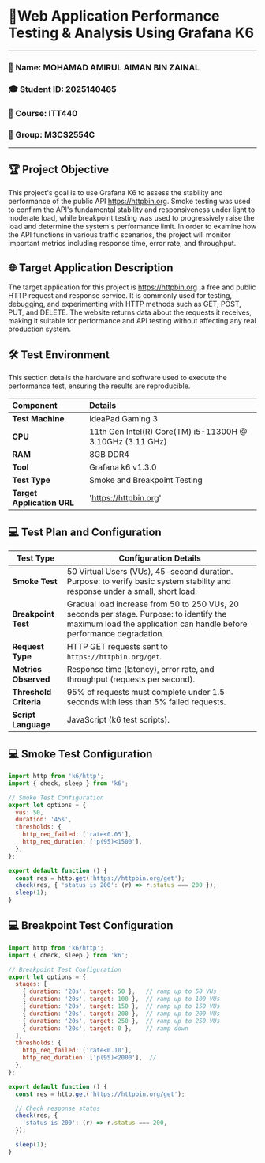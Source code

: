 # 🐻Web Application Performance Testing & Analysis Using Grafana K6
***

### 🧑 Name: MOHAMAD AMIRUL AIMAN BIN ZAINAL
### 🎓 Student ID: 2025140465
### 📄 Course: ITT440
### 👥 Group: M3CS2554C
***

## 🏆 Project Objective
This project's goal is to use Grafana K6 to assess the stability and performance of the public API https://httpbin.org.  Smoke testing was used to confirm the API's fundamental stability and responsiveness under light to moderate load, while breakpoint testing was used to progressively raise the load and determine the system's performance limit.  In order to examine how the API functions in various traffic scenarios, the project will monitor important metrics including response time, error rate, and throughput.


## 🌐 Target Application Description
The target application for this project is https://httpbin.org ,a free and public HTTP request and response service. It is commonly used for testing, 
debugging, and experimenting with HTTP methods such as GET, POST, PUT, and DELETE. The website returns data about the requests it receives, making it 
suitable for performance and API testing without affecting any real production system.


## 🛠️ Test Environment

This section details the hardware and software used to execute the performance test, ensuring the results are reproducible.

| Component | Details |
| :--- | :--- |
| **Test Machine** | IdeaPad Gaming 3 |
| **CPU** | 11th Gen Intel(R) Core(TM) i5-11300H @ 3.10GHz (3.11 GHz)|
| **RAM** | 8GB DDR4 |
| **Tool** | Grafana k6 v1.3.0 |
| **Test Type** | Smoke and Breakpoint Testing |
| **Target Application URL** | 'https://httpbin.org' |


## 💻 Test Plan and Configuration
| **Test Type**          | **Configuration Details**                                                                                                                                        |
| ---------------------- | ---------------------------------------------------------------------------------------------------------------------------------------------------------------- |
| **Smoke Test**         | 50 Virtual Users (VUs), 45-second duration. Purpose: to verify basic system stability and response under a small, short load.                                    |
| **Breakpoint Test**    | Gradual load increase from 50 to 250 VUs, 20 seconds per stage. Purpose: to identify the maximum load the application can handle before performance degradation. |
| **Request Type**       | HTTP GET requests sent to `https://httpbin.org/get`.                                                                                                             |
| **Metrics Observed**   | Response time (latency), error rate, and throughput (requests per second).                                                                                       |
| **Threshold Criteria** | 95% of requests must complete under 1.5 seconds with less than 5% failed requests.                                                                               |
| **Script Language**    | JavaScript (k6 test scripts).                                                                                                                                    |


## 💻 Smoke Test Configuration
```js
import http from 'k6/http';
import { check, sleep } from 'k6';

// Smoke Test Configuration
export let options = {
  vus: 50,                  
  duration: '45s',          
  thresholds: {
    http_req_failed: ['rate<0.05'],    
    http_req_duration: ['p(95)<1500'],
  },
};

export default function () {
  const res = http.get('https://httpbin.org/get');
  check(res, { 'status is 200': (r) => r.status === 200 });
  sleep(1);
}
```

## 💻 Breakpoint Test Configuration
```js
import http from 'k6/http';
import { check, sleep } from 'k6';

// Breakpoint Test Configuration
export let options = {
  stages: [
    { duration: '20s', target: 50 },   // ramp up to 50 VUs
    { duration: '20s', target: 100 },  // ramp up to 100 VUs
    { duration: '20s', target: 150 },  // ramp up to 150 VUs
    { duration: '20s', target: 200 },  // ramp up to 200 VUs
    { duration: '20s', target: 250 },  // ramp up to 250 VUs
    { duration: '20s', target: 0 },    // ramp down
  ],
  thresholds: {
    http_req_failed: ['rate<0.10'],     
    http_req_duration: ['p(95)<2000'],  // 
  },
};

export default function () {
  const res = http.get('https://httpbin.org/get');  

  // Check response status
  check(res, {
    'status is 200': (r) => r.status === 200,
  });

  sleep(1); 
}
```
